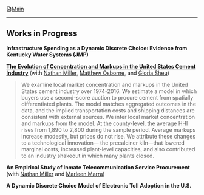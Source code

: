 <a href="https://gsileo.github.io/"><svg xmlns="http://www.w3.org/2000/svg" aria-hidden="true" role="img" style="vertical-align:-0.125em;" width="1em" height="1em" preserveAspectRatio="xMidYMid meet" viewBox="0 0 24 24"><g fill="none" stroke="currentColor" stroke-linejoin="round" stroke-width="2"><path stroke-linecap="round" d="M4 4v16a2 2 0 0 0 2 2h12a2 2 0 0 0 2-2V8.342a2 2 0 0 0-.602-1.43l-4.44-4.342A2 2 0 0 0 13.56 2H6a2 2 0 0 0-2 2Zm5 9h6m-6 4h3"/><path d="M14 2v4a2 2 0 0 0 2 2h4"/></g></svg>Main </a>



* * *

## Works in Progress
**Infrastructure Spending as a Dynamic Discrete Choice: Evidence from Kentucky Water Systems (JMP)**

**[The Evolution of Concentration and Markups in the United States Cement Industry](/papers/moss_cement_draft.pdf)** (with [Nathan Miller](http://www.nathanhmiller.org/), [Matthew Osborne](https://sites.google.com/site/matthewosborne/), and [Gloria Sheu](https://sites.google.com/site/gloriaysheu/))
> We examine local market concentration and markups in the United States cement industry over 1974-2016. We estimate a model in which buyers use a second-score auction to procure cement from spatially differentiated plants. The model matches aggregated outcomes in the data, and the implied transportation costs and shipping distances are consistent with external sources. We infer local market concentration and markups from the model. At the county-level, the average HHI rises from 1,890 to 2,800 during the sample period. Average markups increase modestly, but prices do not rise. We attribute these changes to a technological innovation— the precalciner kiln—that lowered marginal costs, increased plant-level capacities, and also contributed to an industry shakeout in which many plants closed.

**An Empirical Study of Inmate Telecommunication Service Procurement** (with [Nathan Miller](http://www.nathanhmiller.org/) and [Marleen Marra](https://www.marleenmarra.nl/))

**A Dynamic Discrete Choice Model of Electronic Toll Adoption in the U.S.**
